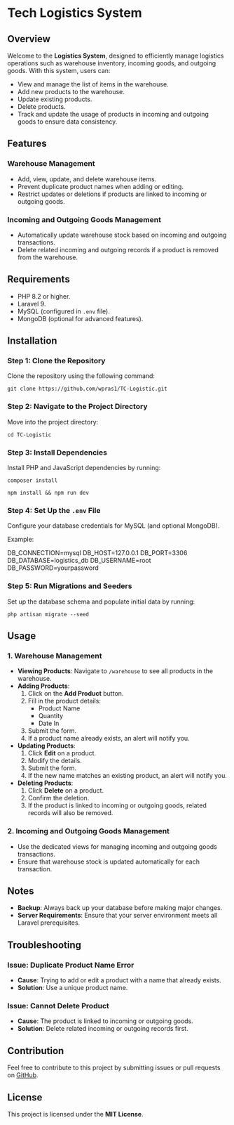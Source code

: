 # Tech Logistics System 

## Overview

Welcome to the **Logistics System**, designed to efficiently manage logistics operations such as warehouse inventory, incoming goods, and outgoing goods. With this system, users can:

- View and manage the list of items in the warehouse.
- Add new products to the warehouse.
- Update existing products.
- Delete products.
- Track and update the usage of products in incoming and outgoing goods to ensure data consistency.

## Features

### Warehouse Management

- Add, view, update, and delete warehouse items.
- Prevent duplicate product names when adding or editing.
- Restrict updates or deletions if products are linked to incoming or outgoing goods.

### Incoming and Outgoing Goods Management

- Automatically update warehouse stock based on incoming and outgoing transactions.
- Delete related incoming and outgoing records if a product is removed from the warehouse.

## Requirements

- PHP 8.2 or higher.
- Laravel 9.
- MySQL (configured in `.env` file).
- MongoDB (optional for advanced features).

## Installation

### Step 1: Clone the Repository

Clone the repository using the following command:

`git clone https://github.com/wpras1/TC-Logistic.git`

### Step 2: Navigate to the Project Directory

Move into the project directory:

`cd TC-Logistic`

### Step 3: Install Dependencies

Install PHP and JavaScript dependencies by running:

`composer install`

`npm install && npm run dev`

### Step 4: Set Up the `.env` File

Configure your database credentials for MySQL (and optional MongoDB).

Example:

DB_CONNECTION=mysql
DB_HOST=127.0.0.1
DB_PORT=3306
DB_DATABASE=logistics_db
DB_USERNAME=root
DB_PASSWORD=yourpassword


### Step 5: Run Migrations and Seeders

Set up the database schema and populate initial data by running:

`php artisan migrate --seed`

## Usage

### 1. Warehouse Management

- **Viewing Products**: Navigate to `/warehouse` to see all products in the warehouse.
- **Adding Products**:
    1. Click on the **Add Product** button.
    2. Fill in the product details:
        - Product Name
        - Quantity
        - Date In
    3. Submit the form.
    4. If a product name already exists, an alert will notify you.
- **Updating Products**:
    1. Click **Edit** on a product.
    2. Modify the details.
    3. Submit the form.
    4. If the new name matches an existing product, an alert will notify you.
- **Deleting Products**:
    1. Click **Delete** on a product.
    2. Confirm the deletion.
    3. If the product is linked to incoming or outgoing goods, related records will also be removed.

### 2. Incoming and Outgoing Goods Management

- Use the dedicated views for managing incoming and outgoing goods transactions.
- Ensure that warehouse stock is updated automatically for each transaction.

## Notes

- **Backup**: Always back up your database before making major changes.
- **Server Requirements**: Ensure that your server environment meets all Laravel prerequisites.

## Troubleshooting

### Issue: Duplicate Product Name Error

- **Cause**: Trying to add or edit a product with a name that already exists.
- **Solution**: Use a unique product name.

### Issue: Cannot Delete Product

- **Cause**: The product is linked to incoming or outgoing goods.
- **Solution**: Delete related incoming or outgoing records first.

## Contribution

Feel free to contribute to this project by submitting issues or pull requests on [GitHub](https://github.com/your-repo/logistics-system).

## License

This project is licensed under the **MIT License**.
